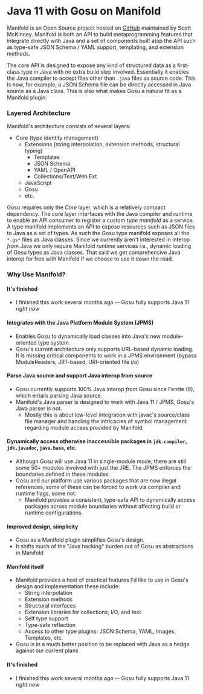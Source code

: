 # Java 11 with Gosu on Manifold 

Manifold is an Open Source project hosted on [GitHub](https://github.com/manifold-systems/manifold) maintained by Scott 
McKinney. Manifold is both an API to build metaprogramming features that integrate directly with Java and a set of 
components built atop the API such as type-safe JSON Schema / YAML support, templating, and extension methods. 

The core API is designed to expose any kind of structured data as a first-class type in Java with no extra build 
step involved.  Essentially it enables the Java compiler to accept files other than `.java` files as source code.  This 
is how, for example, a JSON Schema file can be directly accessed in Java source as a Java class.  This is also what 
makes Gosu a natural fit as a Manifold plugin.
 
### Layered Architecture

Manifold's architecture consists of several layers:

* Core (type identity management)
  * Extensions (string interpolation, extension methods, structural typing)
    * Templates
    * JSON Schema
    * YAML / OpenAPI
    * Collections/Text/Web Ext
  * JavaScript
  * Gosu
  * etc. 


Gosu requires only the _Core_ layer, which is a relatively compact dependency.  The core layer interfaces with the Java compiler
and runtime to enable an API consumer to register a custom _type manifold_ as a service.  A type manifold implements 
an API to expose resources such as JSON files to Java as a set of types.  As such the Gosu type manifold exposes all the 
`*.gs*` files as Java classes. Since we currently aren't interested in interop _from_ Java we only require Manifold 
_runtime_ services i.e., dynamic loading of Gosu types as Java classes.  That said we get comprehensive Java interop 
for free with Manifold if we choose to use it down the road.

### Why Use Manifold?

#### It's finished
  * I finished this work several months ago -- Gosu fully supports Java 11 _right now_
   
#### Integrates with the Java Platform Module System (JPMS)
  * Enables Gosu to dynamically load classes into Java's new module-oriented type system.
  * Gosu's current architecture only supports URL-based dynamic loading. It is missing critical components to work in a JPMS environment (bypass ModuleReaders, JRT-based, URI-oriented file i/o)
	
#### Parse Java source and support Java interop from source
  * Gosu currently supports 100% Java interop _from_ Gosu since Ferrite (9), which entails parsing Java source. 
  * Manifold's Java parser is designed to work with Java 11 / JPMS, Gosu's Java parser is not.
	* Mostly this is about low-level integration with javac's source/class file manager and handling the intricacies of 
	symbol management regarding module access provided by Manifold.
	
#### Dynamically access otherwise inaccessible packages in `jdk.compiler`, `jdk.javadoc`, `java.base`, etc.
  * Although Gosu will use Java 11 in single-module mode, there are still some 50+ modules involved with just the JRE. The JPMS enforces the boundaries defined in these modules.
  * Gosu and our platform use various packages that are now illegal references, some of these can be forced to work via compiler and runtime flags, some not.
	* Manifold provides a consistent, type-safe API to dynamically access packages across module boundaries without affecting build or runtime configurations.
	
#### Improved design, simplicity 
  * Gosu as a Manifold plugin simplifies Gosu's design.
  * It shifts much of the "Java hacking" burden out of Gosu as abstractions in Manifold    
	
#### Manifold itself
  * Manifold provides a host of practical features I'd like to use in Gosu's design and implementation these include:
    * String interpolation
    * Extension methods
    * Structural interfaces
    * Extension libraries for collections, I/O, and text
    * Self type support
    * Type-safe reflection
    * Access to other type plugins: JSON Schema, YAML, Images, Templates, etc.
  * Gosu is in a much better position to be replaced with Java as a hedge against our current plans
  
#### It's finished
  * I finished this work several months ago -- Gosu fully supports Java 11 _right now_  
  
	
	